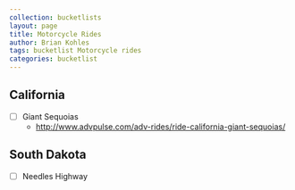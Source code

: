 ```yaml
---
collection: bucketlists
layout: page
title: Motorcycle Rides
author: Brian Kohles
tags: bucketlist Motorcycle rides
categories: bucketlist
---
```


## California
- [ ] Giant Sequoias
  - http://www.advpulse.com/adv-rides/ride-california-giant-sequoias/

## South Dakota
- [ ] Needles Highway